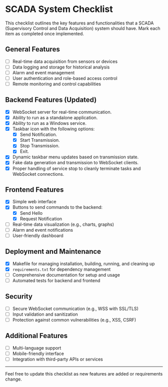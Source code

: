 # SCADA System Checklist

This checklist outlines the key features and functionalities that a SCADA (Supervisory Control and Data Acquisition) system should have. Mark each item as completed once implemented.

## General Features
- [ ] Real-time data acquisition from sensors or devices
- [ ] Data logging and storage for historical analysis
- [ ] Alarm and event management
- [ ] User authentication and role-based access control
- [ ] Remote monitoring and control capabilities

## Backend Features (Updated)
- [x] WebSocket server for real-time communication.
- [x] Ability to run as a standalone application.
- [x] Ability to run as a Windows service.
- [x] Taskbar icon with the following options:
  - [x] Send Notification.
  - [x] Start Transmission.
  - [x] Stop Transmission.
  - [x] Exit.
- [x] Dynamic taskbar menu updates based on transmission state.
- [x] Fake data generation and transmission to WebSocket clients.
- [x] Proper handling of service stop to cleanly terminate tasks and WebSocket connections.

## Frontend Features
- [x] Simple web interface
- [x] Buttons to send commands to the backend:
  - [x] Send Hello
  - [x] Request Notification
- [ ] Real-time data visualization (e.g., charts, graphs)
- [ ] Alarm and event notifications
- [ ] User-friendly dashboard

## Deployment and Maintenance
- [x] Makefile for managing installation, building, running, and cleaning up
- [x] `requirements.txt` for dependency management
- [ ] Comprehensive documentation for setup and usage
- [ ] Automated tests for backend and frontend

## Security
- [ ] Secure WebSocket communication (e.g., WSS with SSL/TLS)
- [ ] Input validation and sanitization
- [ ] Protection against common vulnerabilities (e.g., XSS, CSRF)

## Additional Features
- [ ] Multi-language support
- [ ] Mobile-friendly interface
- [ ] Integration with third-party APIs or services

---

Feel free to update this checklist as new features are added or requirements change.
